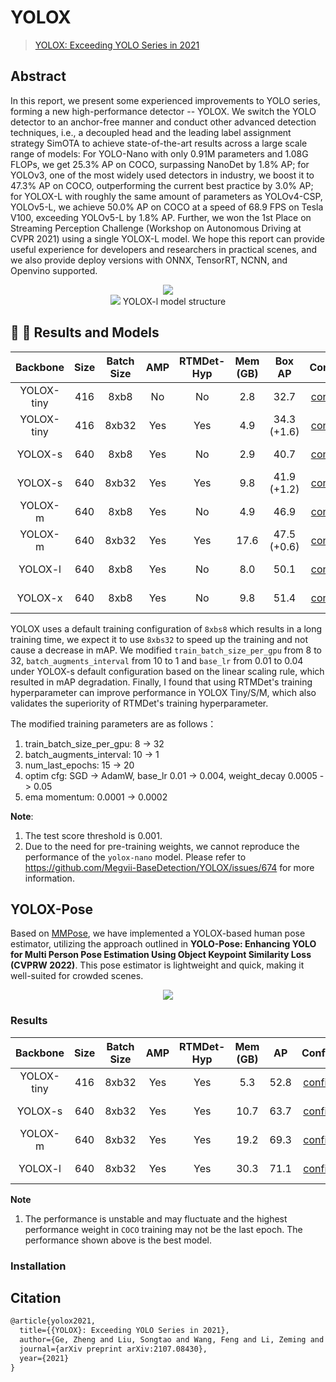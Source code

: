 # YOLOX

> [YOLOX: Exceeding YOLO Series in 2021](https://arxiv.org/abs/2107.08430)

<!-- [ALGORITHM] -->

## Abstract

In this report, we present some experienced improvements to YOLO series, forming a new high-performance detector -- YOLOX. We switch the YOLO detector to an anchor-free manner and conduct other advanced detection techniques, i.e., a decoupled head and the leading label assignment strategy SimOTA to achieve state-of-the-art results across a large scale range of models: For YOLO-Nano with only 0.91M parameters and 1.08G FLOPs, we get 25.3% AP on COCO, surpassing NanoDet by 1.8% AP; for YOLOv3, one of the most widely used detectors in industry, we boost it to 47.3% AP on COCO, outperforming the current best practice by 3.0% AP; for YOLOX-L with roughly the same amount of parameters as YOLOv4-CSP, YOLOv5-L, we achieve 50.0% AP on COCO at a speed of 68.9 FPS on Tesla V100, exceeding YOLOv5-L by 1.8% AP. Further, we won the 1st Place on Streaming Perception Challenge (Workshop on Autonomous Driving at CVPR 2021) using a single YOLOX-L model. We hope this report can provide useful experience for developers and researchers in practical scenes, and we also provide deploy versions with ONNX, TensorRT, NCNN, and Openvino supported.

<div align=center>
<img src="https://user-images.githubusercontent.com/40661020/144001736-9fb303dd-eac7-46b0-ad45-214cfa51e928.png"/>
</div>

<div align=center>
<img src="https://user-images.githubusercontent.com/71306851/218628641-6c0101e6-e40e-4b16-a696-c0f55b8d335c.png"/>
YOLOX-l model structure
</div>

## 🥳 🚀 Results and Models

|  Backbone  | Size | Batch Size | AMP | RTMDet-Hyp | Mem (GB) |   Box AP    |                          Config                           |                                                                                                                                                                      Download                                                                                                                                                                      |
| :--------: | :--: | :--------: | :-: | :--------: | :------: | :---------: | :-------------------------------------------------------: | :------------------------------------------------------------------------------------------------------------------------------------------------------------------------------------------------------------------------------------------------------------------------------------------------------------------------------------------------: |
| YOLOX-tiny | 416  |    8xb8    | No  |     No     |   2.8    |    32.7     |       [config](./yolox_tiny_fast_8xb8-300e_coco.py)       |                                   [model](https://download.openmmlab.com/mmyolo/v0/yolox/yolox_tiny_8xb8-300e_coco/yolox_tiny_8xb8-300e_coco_20220919_090908-0e40a6fc.pth) \| [log](https://download.openmmlab.com/mmyolo/v0/yolox/yolox_tiny_8xb8-300e_coco/yolox_tiny_8xb8-300e_coco_20220919_090908.log.json)                                   |
| YOLOX-tiny | 416  |   8xb32    | Yes |    Yes     |   4.9    | 34.3 (+1.6) | [config](./yolox_tiny_fast_8xb32-300e-rtmdet-hyp_coco.py) | [model](https://download.openmmlab.com/mmyolo/v0/yolox/yolox_tiny_fast_8xb32-300e-rtmdet-hyp_coco/yolox_tiny_fast_8xb32-300e-rtmdet-hyp_coco_20230210_143637-4c338102.pth) \| [log](https://download.openmmlab.com/mmyolo/v0/yolox/yolox_tiny_fast_8xb32-300e-rtmdet-hyp_coco/yolox_tiny_fast_8xb32-300e-rtmdet-hyp_coco_20230210_143637.log.json) |
|  YOLOX-s   | 640  |    8xb8    | Yes |     No     |   2.9    |    40.7     |        [config](./yolox_s_fast_8xb8-300e_coco.py)         |                               [model](https://download.openmmlab.com/mmyolo/v0/yolox/yolox_s_fast_8xb8-300e_coco/yolox_s_fast_8xb8-300e_coco_20230213_142600-2b224d8b.pth) \| [log](https://download.openmmlab.com/mmyolo/v0/yolox/yolox_s_fast_8xb8-300e_coco/yolox_s_fast_8xb8-300e_coco_20230213_142600.log.json)                               |
|  YOLOX-s   | 640  |   8xb32    | Yes |    Yes     |   9.8    | 41.9 (+1.2) |  [config](./yolox_s_fast_8xb32-300e-rtmdet-hyp_coco.py)   |       [model](https://download.openmmlab.com/mmyolo/v0/yolox/yolox_s_fast_8xb32-300e-rtmdet-hyp_coco/yolox_s_fast_8xb32-300e-rtmdet-hyp_coco_20230210_134645-3a8dfbd7.pth) \| [log](https://download.openmmlab.com/mmyolo/v0/yolox/yolox_s_fast_8xb32-300e-rtmdet-hyp_coco/yolox_s_fast_8xb32-300e-rtmdet-hyp_coco_20230210_134645.log.json)       |
|  YOLOX-m   | 640  |    8xb8    | Yes |     No     |   4.9    |    46.9     |        [config](./yolox_m_fast_8xb8-300e_coco.py)         |                               [model](https://download.openmmlab.com/mmyolo/v0/yolox/yolox_m_fast_8xb8-300e_coco/yolox_m_fast_8xb8-300e_coco_20230213_160218-a71a6b25.pth) \| [log](https://download.openmmlab.com/mmyolo/v0/yolox/yolox_m_fast_8xb8-300e_coco/yolox_m_fast_8xb8-300e_coco_20230213_160218.log.json)                               |
|  YOLOX-m   | 640  |   8xb32    | Yes |    Yes     |   17.6   | 47.5 (+0.6) |  [config](./yolox_m_fast_8xb32-300e-rtmdet-hyp_coco.py)   |       [model](https://download.openmmlab.com/mmyolo/v0/yolox/yolox_m_fast_8xb32-300e-rtmdet-hyp_coco/yolox_m_fast_8xb32-300e-rtmdet-hyp_coco_20230210_144328-e657e182.pth) \| [log](https://download.openmmlab.com/mmyolo/v0/yolox/yolox_m_fast_8xb32-300e-rtmdet-hyp_coco/yolox_m_fast_8xb32-300e-rtmdet-hyp_coco_20230210_144328.log.json)       |
|  YOLOX-l   | 640  |    8xb8    | Yes |     No     |   8.0    |    50.1     |        [config](./yolox_l_fast_8xb8-300e_coco.py)         |                               [model](https://download.openmmlab.com/mmyolo/v0/yolox/yolox_l_fast_8xb8-300e_coco/yolox_l_fast_8xb8-300e_coco_20230213_160715-c731eb1c.pth) \| [log](https://download.openmmlab.com/mmyolo/v0/yolox/yolox_l_fast_8xb8-300e_coco/yolox_l_fast_8xb8-300e_coco_20230213_160715.log.json)                               |
|  YOLOX-x   | 640  |    8xb8    | Yes |     No     |   9.8    |    51.4     |        [config](./yolox_x_fast_8xb8-300e_coco.py)         |                               [model](https://download.openmmlab.com/mmyolo/v0/yolox/yolox_x_fast_8xb8-300e_coco/yolox_x_fast_8xb8-300e_coco_20230215_133950-1d509fab.pth) \| [log](https://download.openmmlab.com/mmyolo/v0/yolox/yolox_x_fast_8xb8-300e_coco/yolox_x_fast_8xb8-300e_coco_20230215_133950.log.json)                               |

YOLOX uses a default training configuration of `8xbs8` which results in a long training time, we expect it to use `8xbs32` to speed up the training and not cause a decrease in mAP. We modified `train_batch_size_per_gpu` from 8 to 32, `batch_augments_interval` from 10 to 1 and `base_lr` from 0.01 to 0.04 under YOLOX-s default configuration based on the linear scaling rule, which resulted in mAP degradation. Finally, I found that using RTMDet's training hyperparameter can improve performance in YOLOX Tiny/S/M, which also validates the superiority of RTMDet's training hyperparameter.

The modified training parameters are as follows：

1. train_batch_size_per_gpu: 8 -> 32
2. batch_augments_interval: 10 -> 1
3. num_last_epochs: 15 -> 20
4. optim cfg: SGD -> AdamW, base_lr 0.01 -> 0.004, weight_decay 0.0005 -> 0.05
5. ema momentum: 0.0001 -> 0.0002

**Note**:

1. The test score threshold is 0.001.
2. Due to the need for pre-training weights, we cannot reproduce the performance of the `yolox-nano` model. Please refer to https://github.com/Megvii-BaseDetection/YOLOX/issues/674 for more information.

## YOLOX-Pose

Based on [MMPose](https://github.com/open-mmlab/mmpose/blob/main/projects/yolox-pose/README.md), we have implemented a YOLOX-based human pose estimator, utilizing the approach outlined in **YOLO-Pose: Enhancing YOLO for Multi Person Pose Estimation Using Object Keypoint Similarity Loss (CVPRW 2022)**. This pose estimator is lightweight and quick, making it well-suited for crowded scenes.

<div align=center>
<img src="https://user-images.githubusercontent.com/26127467/226655503-3cee746e-6e42-40be-82ae-6e7cae2a4c7e.jpg"/>
</div>

### Results

|  Backbone  | Size | Batch Size | AMP | RTMDet-Hyp | Mem (GB) |  AP  |                             Config                             |                                                                                                                                                                                                                                                                                                                                                                                                                                                                                                                                                                                                                                                Download                                                                                                                                                                                                                                                                                                                                                                                                                                                                                                                                                                                                                                                |
|:----------:|:----:|:----------:|:---:|:----------:|:--------:|:----:|:--------------------------------------------------------------:|:------------------------------------------------------------------------------------------------------------------------------------------------------------------------------------------------------------------------------------------------------------------------------------------------------------------------------------------------------------------------------------------------------------------------------------------------------------------------------------------------------------------------------------------------------------------------------------------------------------------------------------------------------------------------------------------------------------------------------------------------------------------------------------------------------------------------------------------------------------------------------------------------------------------------------------------------------------------------------------------------------------------------------------------------------------------------------------------------------------------------------------------------------------------------------------------------------------------------------------------------------------------------------------------------------:|
| YOLOX-tiny | 416  |   8xb32    | Yes |    Yes     |   5.3    | 52.8 | [config](./pose/yolox-pose_tiny_8xb32-300e-rtmdet-hyp_coco.py) |                                                                                                                                                                                                                                                                                                                                                                                                                                                                      [model](https://download.openmmlab.com/mmyolo/v0/yolox/pose/yolox-pose_tiny_8xb32-300e-rtmdet-hyp_coco/yolox-pose_tiny_8xb32-300e-rtmdet-hyp_coco_20230427_080351-2117af67.pth) \| [log](https://download.openmmlab.com/mmyolo/v0/yolox/pose/yolox-pose_tiny_8xb32-300e-rtmdet-hyp_coco/yolox-pose_tiny_8xb32-300e-rtmdet-hyp_coco_20230427_080351.log.json)                                                                                                                                                                                                                                                                                                                                                                                                                                                                      |
|  YOLOX-s   | 640  |   8xb32    | Yes |    Yes     |   10.7   | 63.7 |  [config](./pose/yolox-pose_s_8xb32-300e-rtmdet-hyp_coco.py)   |                                                                                                                                                                                                                                                                                                                                                                                                                                                                            [model](https://download.openmmlab.com/mmyolo/v0/yolox/pose/yolox-pose_s_8xb32-300e-rtmdet-hyp_coco/yolox-pose_s_8xb32-300e-rtmdet-hyp_coco_20230427_005150-e87d843a.pth) \| [log](https://download.openmmlab.com/mmyolo/v0/yolox/pose/yolox-pose_s_8xb32-300e-rtmdet-hyp_coco/yolox-pose_s_8xb32-300e-rtmdet-hyp_coco_20230427_005150.log.json)                                                                                                                                                                                                                                                                                                                                                                                                                                                                            |
|  YOLOX-m   | 640  |   8xb32    | Yes |    Yes     |   19.2   | 69.3 |  [config](./pose/yolox-pose_m_8xb32-300e-rtmdet-hyp_coco.py)   |                                                                                                                                                                                                                                                                                                                                                                                                                                                                            [model](https://download.openmmlab.com/mmyolo/v0/yolox/pose/yolox-pose_m_8xb32-300e-rtmdet-hyp_coco/yolox-pose_m_8xb32-300e-rtmdet-hyp_coco_20230427_094024-bbeacc1c.pth) \| [log](https://download.openmmlab.com/mmyolo/v0/yolox/pose/yolox-pose_m_8xb32-300e-rtmdet-hyp_coco/yolox-pose_m_8xb32-300e-rtmdet-hyp_coco_20230427_094024.log.json)                                                                                                                                                                                                                                                                                                                                                                                                                                                                            |
|  YOLOX-l   | 640  |   8xb32    | Yes |    Yes     |   30.3   | 71.1 |  [config](./pose/yolox-pose_l_8xb32-300e-rtmdet-hyp_coco.py)   |                                                                                                                                                                                                                                                                                                                                                                                                                                                                            [model](https://download.openmmlab.com/mmyolo/v0/yolox/pose/yolox-pose_l_8xb32-300e-rtmdet-hyp_coco/yolox-pose_l_8xb32-300e-rtmdet-hyp_coco_20230427_041140-82d65ac8.pth) \| [log](https://download.openmmlab.com/mmyolo/v0/yolox/pose/yolox-pose_l_8xb32-300e-rtmdet-hyp_coco/yolox-pose_l_8xb32-300e-rtmdet-hyp_coco_20230427_041140.log.json)                                                                                                                                                                                                                                                                                                                                                                                                                                                                            |

**Note**

1. The performance is unstable and may fluctuate and the highest performance weight in `COCO` training may not be the last epoch. The performance shown above is the best model.


### Installation



## Citation

```latex
@article{yolox2021,
  title={{YOLOX}: Exceeding YOLO Series in 2021},
  author={Ge, Zheng and Liu, Songtao and Wang, Feng and Li, Zeming and Sun, Jian},
  journal={arXiv preprint arXiv:2107.08430},
  year={2021}
}
```
